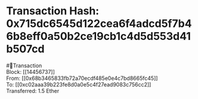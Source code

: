 
Transaction Hash: 0x715dc6545d122cea6f4adcd5f7b46b8eff0a50b2ce19cb1c4d5d553d41b507cd
====================================================================================
  
#💸Transaction  
Block: [[14456737]]  
From: [[0x68b3465833fb72a70ecdf485e0e4c7bd8665fc45]]  
To: [[0xc02aaa39b223fe8d0a0e5c4f27ead9083c756cc2]]  
Transferred: 1.5 Ether